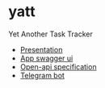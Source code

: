 # yatt
Yet Another Task Tracker

- [Presentation](https://disk.yandex.ru/i/8TyKawDpgn94Hw)
- [App swagger ui](https://yet-another-task-tracker.herokuapp.com/webjars/swagger-ui/index.html#/)
- [Open-api specification](https://yet-another-task-tracker.herokuapp.com/v3/api-docs)
- [Telegram bot](http://t.me/YattYatt_Bot)
